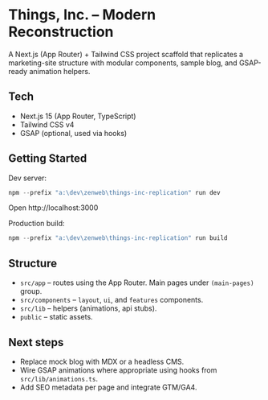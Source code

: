 # Things, Inc. – Modern Reconstruction

A Next.js (App Router) + Tailwind CSS project scaffold that replicates a marketing-site structure with modular components, sample blog, and GSAP-ready animation helpers.

## Tech
- Next.js 15 (App Router, TypeScript)
- Tailwind CSS v4
- GSAP (optional, used via hooks)

## Getting Started

Dev server:

```powershell
npm --prefix "a:\dev\zenweb\things-inc-replication" run dev
```

Open http://localhost:3000

Production build:

```powershell
npm --prefix "a:\dev\zenweb\things-inc-replication" run build
```

## Structure
- `src/app` – routes using the App Router. Main pages under `(main-pages)` group.
- `src/components` – `layout`, `ui`, and `features` components.
- `src/lib` – helpers (animations, api stubs).
- `public` – static assets.

## Next steps
- Replace mock blog with MDX or a headless CMS.
- Wire GSAP animations where appropriate using hooks from `src/lib/animations.ts`.
- Add SEO metadata per page and integrate GTM/GA4.
